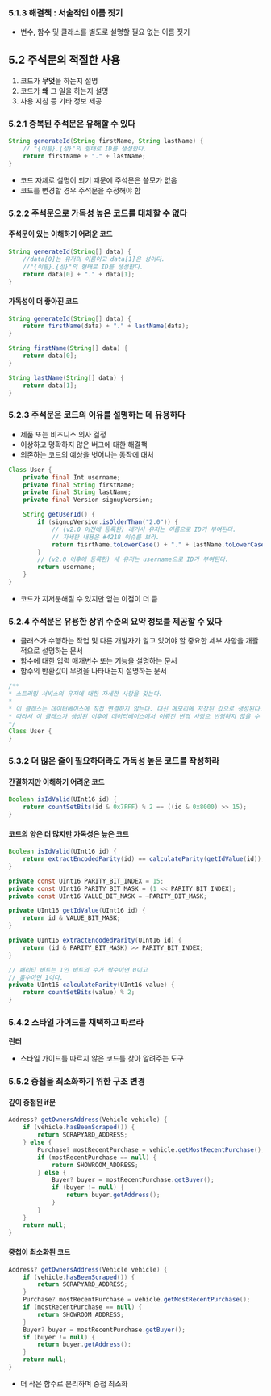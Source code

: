 ### 5.1.3 해결책 : 서술적인 이름 짓기
- 변수, 함수 및 클래스를 별도로 설명할 필요 없는 이름 짓기
## 5.2 주석문의 적절한 사용
1. 코드가 **무엇**을 하는지 설명
2. 코드가 **왜** 그 일을 하는지 설명
3. 사용 지침 등 기타 정보 제공
### 5.2.1 중복된 주석문은 유해할 수 있다
```java
String generateId(String firstName, String lastName) {
	// "{이름}.{성}"의 형태로 ID를 생성한다.
	return firstName + "." + lastName;
}
```
- 코드 자체로 설명이 되기 때문에 주석문은 쓸모가 없음
- 코드를 변경할 경우 주석문을 수정해야 함
### 5.2.2 주석문으로 가독성 높은 코드를 대체할 수 없다
#### 주석문이 있는 이해하기 어려운 코드
```java
String generateId(String[] data) {
	//data[0]는 유저의 이름이고 data[1]은 성이다.
	//"{이름}.{성}"의 형태로 ID를 생성한다.
	return data[0] + "." + data[1];
}
```
#### 가독성이 더 좋아진 코드
```java
String generateId(String[] data) {
	return firstName(data) + "." + lastName(data);
}

String firstName(String[] data) {
	return data[0];
}

String lastName(String[] data) {
	return data[1];
}
```
### 5.2.3 주석문은 코드의 이유를 설명하는 데 유용하다
- 제품 또는 비즈니스 의사 결정
- 이상하고 명확하지 않은 버그에 대한 해결책
- 의존하는 코드의 예상을 벗어나는 동작에 대처

```java
Class User {
	private final Int username;
	private final String firstName;
	private final String lastName;
	private final Version signupVersion;

	String getUserId() {
		if (signupVersion.isOlderThan("2.0")) {
			// (v2.0 이전에 등록한) 레거시 유저는 이름으로 ID가 부여된다.
			// 자세한 내용은 #4218 이슈를 보라.
			return fisrtName.toLowerCase() + "." + lastName.toLowerCase();
		}
		// (v2.0 이후에 등록한) 새 유저는 username으로 ID가 부여된다.
		return username;
	}
}
```
- 코드가 지저분해질 수 있지만 얻는 이점이 더 큼
### 5.2.4 주석문은 유용한 상위 수준의 요약 정보를 제공할 수 있다
- 클래스가 수행하는 작업 및 다른 개발자가 알고 있어야 할 중요한 세부 사항을 개괄적으로 설명하는 문서
- 함수에 대한 입력 매개변수 또는 기능을 설명하는 문서
- 함수의 반환값이 무엇을 나타내는지 설명하는 문서
```java
/**
* 스트리밍 서비스의 유저에 대한 자세한 사항을 갖는다.
*
* 이 클래스는 데이터베이스에 직접 연결하지 않는다. 대신 메모리에 저장된 값으로 생성된다.
* 따라서 이 클래스가 생성된 이후에 데이터베이스에서 이뤄진 변경 사항으 반영하지 않을 수 있다.
*/
Class User {
}
```
### 5.3.2 더 많은 줄이 필요하더라도 가독성 높은 코드를 작성하라
#### 간결하지만 이해하기 어려운 코드
```java
Boolean isIdValid(UInt16 id) {
	return countSetBits(id & 0x7FFF) % 2 == ((id & 0x8000) >> 15);
}
```
#### 코드의 양은 더 많지만 가독성은 높은 코드
```java
Boolean isIdValid(UInt16 id) {
	return extractEncodedParity(id) == calculateParity(getIdValue(id));
}

private const UInt16 PARITY_BIT_INDEX = 15;
private const UInt16 PARITY_BIT_MASK = (1 << PARITY_BIT_INDEX);
private const UInt16 VALUE_BIT_MASK = ~PARITY_BIT_MASK;

private UInt16 getIdValue(UInt16 id) {
	return id & VALUE_BIT_MASK;
}

private UInt16 extractEncodedParity(UInt16 id) {
	return (id & PARITY_BIT_MASK) >> PARITY_BIT_INDEX;
}

// 패리티 비트는 1인 비트의 수가 짝수이면 0이고
// 홀수이면 1이다.
private UInt16 calculateParity(UInt16 value) {
	return countSetBits(value) % 2;
}
```
### 5.4.2 스타일 가이드를 채택하고 따르라
**린터**
-  스타일 가이드를 따르지 않은 코드를 찾아 알려주는 도구
### 5.5.2 중첩을 최소화하기 위한 구조 변경
#### 깊이 중첩된 if문
```java
Address? getOwnersAddress(Vehicle vehicle) {
	if (vehicle.hasBeenScraped()) {
		return SCRAPYARD_ADDRESS;
	} else {
		Purchase? mostRecentPurchase = vehicle.getMostRecentPurchase();
		if (mostRecentPurchase == null) {
			return SHOWROOM_ADDRESS;
		} else {
			Buyer? buyer = mostRecentPurchase.getBuyer();
			if (buyer != null) {
				return buyer.getAddress();
			}
		}
	}
	return null;
}
```
#### 중첩이 최소화된 코드
```java
Address? getOwnersAddress(Vehicle vehicle) {
	if (vehicle.hasBeenScraped()) {
		return SCRAPYARD_ADDRESS;
	}
	Purchase? mostRecentPurchase = vehicle.getMostRecentPurchase();
	if (mostRecentPurchase == null) {
		return SHOWROOM_ADDRESS;
	}
	Buyer? buyer = mostRecentPurchase.getBuyer();
	if (buyer != null) {
		return buyer.getAddress();
	}
	return null;
}
```
- 더 작은 함수로 분리하며 중첩 최소화